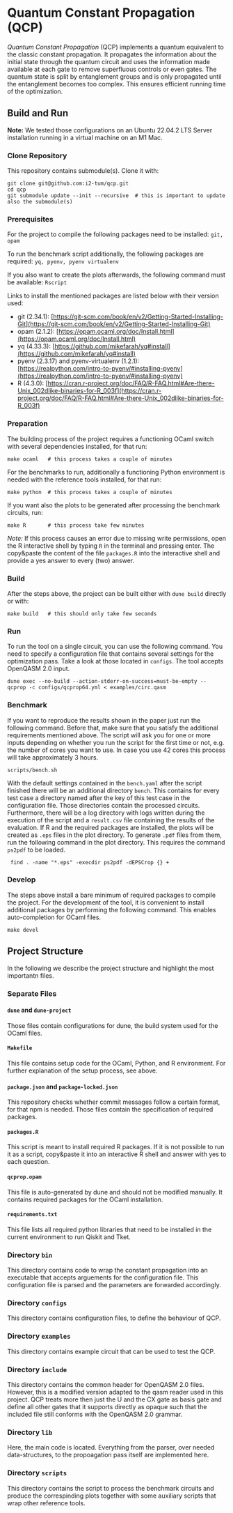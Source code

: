 # Quantum Constant Propagation (QCP)

*Quantum Constant Propagation* (QCP) implements a quantum equivalent to the classic constant propagation.
It propagates the information about the initial state through the quantum circuit and uses the information made available at each gate to remove superfluous controls or even gates.
The quantum state is split by entanglement groups and is only propagated until the entanglement becomes too complex.
This ensures efficient running time of the optimization.

## Build and Run

**Note:**
We tested those configurations on an Ubuntu 22.04.2 LTS Server installation running in a virtual machine on an M1 Mac.

### Clone Repository

This repository contains submodule(s).
Clone it with:

```shell
git clone git@github.com:i2-tum/qcp.git
cd qcp
git submodule update --init --recursive  # this is important to update also the submodule(s)
```

### Prerequisites

For the project to compile the following packages need to be installed: `git, opam`

To run the benchmark script additionally, the following packages are required: `yq, pyenv, pyenv virtualenv`

If you also want to create the plots afterwards, the following command must be available: `Rscript`

Links to install the mentioned packages are listed below with their version used:
- git (2.34.1): [https://git-scm.com/book/en/v2/Getting-Started-Installing-Git](https://git-scm.com/book/en/v2/Getting-Started-Installing-Git)
- opam (2.1.2): [https://opam.ocaml.org/doc/Install.html](https://opam.ocaml.org/doc/Install.html)
- yq (4.33.3): [https://github.com/mikefarah/yq#install](https://github.com/mikefarah/yq#install)
- pyenv (2.3.17) and pyenv-virtualenv (1.2.1): [https://realpython.com/intro-to-pyenv/#installing-pyenv](https://realpython.com/intro-to-pyenv/#installing-pyenv)
- R (4.3.0): [https://cran.r-project.org/doc/FAQ/R-FAQ.html#Are-there-Unix_002dlike-binaries-for-R_003f](https://cran.r-project.org/doc/FAQ/R-FAQ.html#Are-there-Unix_002dlike-binaries-for-R_003f)

### Preparation

The building process of the project requires a functioning OCaml switch with several dependencies installed, for that run:
```shell
make ocaml   # this process takes a couple of minutes
```

For the benchmarks to run, additionally a functioning Python environment is needed with the reference tools installed, for that run:
```shell
make python  # this process takes a couple of minutes
```

If you want also the plots to be generated after processing the benchmark circuits, run:
```shell
make R       # this process take few minutes
```

*Note:* If this process causes an error due to missing write permissions, open the R interactive shell by typing `R` in the terminal and pressing enter.
The copy&paste the content of the file `packages.R` into the interactive shell and provide a yes answer to every (two) answer.

### Build

After the steps above, the project can be built either with `dune build` directly or with:
```shell
make build   # this should only take few seconds
```

### Run

To run the tool on a single circuit, you can use the following command. 
You need to specify a configuration file that contains several settings for the optimization pass. 
Take a look at those located in `configs`.
The tool accepts OpenQASM 2.0 input.
```shell
dune exec --no-build --action-stderr-on-success=must-be-empty -- qcprop -c configs/qcprop64.yml < examples/circ.qasm
```

### Benchmark

If you want to reproduce the results shown in the paper just run the following command. 
Before that, make sure that you satisfy the additional requirements mentioned above.
The script will ask you for one or more inputs depending on whether you run the script for the first time or not, e.g. the number of cores you want to use. 
In case you use 42 cores this process will take approximately 3 hours.
```shell
scripts/bench.sh
```

With the default settings contained in the `bench.yaml` after the script finished there will be an additional directory `bench`.
This contains for every test case a directory named after the key of this test case in the configuration file.
Those directories contain the processed circuits.
Furthermore, there will be a log directory with logs written during the execution of the script and a `result.csv` file containing the results of the evaluation.
If R and the required packages are installed, the plots will be created as `.eps` files in the plot directory.
To generate `.pdf` files from them, run the following command in the plot directory.
This requires the command `ps2pdf` to be loaded.
```shell
 find . -name "*.eps" -execdir ps2pdf -dEPSCrop {} +
```

### Develop

The steps above install a bare minimum of required packages to compile the project.
For the development of the tool, it is convenient to install additional packages by performing the following command.
This enables auto-completion for OCaml files.
```shell
make devel
```

## Project Structure

In the following we describe the project structure and highlight the most importantn files.

### Separate Files

#### `dune` and `dune-project`
Those files contain configurations for dune, the build system used for the OCaml files.

#### `Makefile`
This file contains setup code for the OCaml, Python, and R environment.
For further explanation of the setup process, see above.

#### `package.json` and `package-locked.json`
This repository checks whether commit messages follow a certain format, for that npm is needed.
Those files contain the specification of required packages.

#### `packages.R`
This script is meant to install required R packages.
If it is not possible to run it as a script, copy&paste it into an interactive R shell and answer with yes to each question.

#### `qcprop.opam`
This file is auto-generated by dune and should not be modified manually.
It contains required packages for the OCaml installation.

#### `requirements.txt`
This file lists all required python libraries that need to be installed in the current environment to run Qiskit and Tket.

### Directory `bin`
This directory contains code to wrap the constant propagation into an executable that accepts arguements for the configuration file.
This configuration file is parsed and the parameters are forwarded accordingly.

### Directory `configs`
This directory contains configuration files, to define the behaviour of QCP.

### Directory `examples`
This directory contains example circuit that can be used to test the QCP.

### Directory `include`
This directory contains the common header for OpenQASM 2.0 files.
However, this is a modified version adapted to the qasm reader used in this project.
QCP treats more then just the U and the CX gate as basis gate and define all other gates that it supports directly as opaque such that the included file still conforms with the OpenQASM 2.0 grammar.

### Directory `lib`
Here, the main code is located.
Everything from the parser, over needed data-structures, to the propoagation pass itself are implemented here.

### Directory `scripts`
This directory contains the script to process the benchmark circuits and produce the correspinding plots together with some auxiliary scripts that wrap other reference tools.